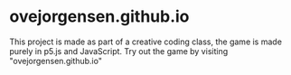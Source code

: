 # ovejorgensen.github.io

This project is made as part of a creative coding class, the game is made purely in p5.js and JavaScript.
Try out the game by visiting "ovejorgensen.github.io"
